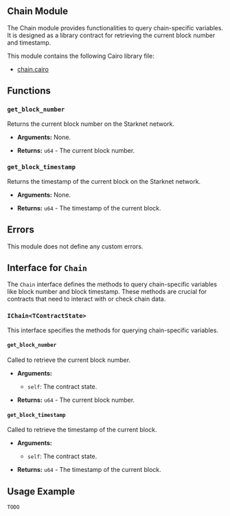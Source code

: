 ## Chain Module

The Chain module provides functionalities to query chain-specific variables. It is designed as a library contract for retrieving the current block number and timestamp.

This module contains the following Cairo library file:

- [chain.cairo](https://github.com/keep-starknet-strange/satoru/blob/main/src/chain/chain.cairo)

## Functions

### `get_block_number`
Returns the current block number on the Starknet network.

- **Arguments:** None.

- **Returns:** `u64` - The current block number.

### `get_block_timestamp`
Returns the timestamp of the current block on the Starknet network.

- **Arguments:** None.

- **Returns:** `u64` - The timestamp of the current block.

## Errors

This module does not define any custom errors.

## Interface for `Chain`

The `Chain` interface defines the methods to query chain-specific variables like block number and block timestamp. These methods are crucial for contracts that need to interact with or check chain data.

### `IChain<TContractState>`
This interface specifies the methods for querying chain-specific variables.

#### `get_block_number`
Called to retrieve the current block number.

- **Arguments:**
  - `self`: The contract state.

- **Returns:** `u64` - The current block number.

#### `get_block_timestamp`
Called to retrieve the timestamp of the current block.

- **Arguments:**
  - `self`: The contract state.

- **Returns:** `u64` - The timestamp of the current block.

## Usage Example

```cairo
TODO